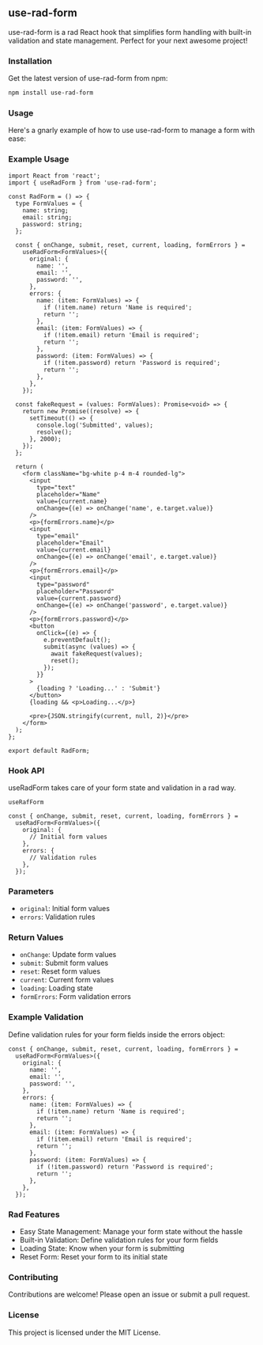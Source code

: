 ## use-rad-form

use-rad-form is a rad React hook that simplifies form handling with built-in validation and state management. Perfect for your next awesome project!

### Installation

Get the latest version of use-rad-form from npm:

```bash
npm install use-rad-form
```

### Usage

Here's a gnarly example of how to use use-rad-form to manage a form with ease:

### Example Usage

```tsx
import React from 'react';
import { useRadForm } from 'use-rad-form';

const RadForm = () => {
  type FormValues = {
    name: string;
    email: string;
    password: string;
  };

  const { onChange, submit, reset, current, loading, formErrors } =
    useRadForm<FormValues>({
      original: {
        name: '',
        email: '',
        password: '',
      },
      errors: {
        name: (item: FormValues) => {
          if (!item.name) return 'Name is required';
          return '';
        },
        email: (item: FormValues) => {
          if (!item.email) return 'Email is required';
          return '';
        },
        password: (item: FormValues) => {
          if (!item.password) return 'Password is required';
          return '';
        },
      },
    });

  const fakeRequest = (values: FormValues): Promise<void> => {
    return new Promise((resolve) => {
      setTimeout(() => {
        console.log('Submitted', values);
        resolve();
      }, 2000);
    });
  };

  return (
    <form className="bg-white p-4 m-4 rounded-lg">
      <input
        type="text"
        placeholder="Name"
        value={current.name}
        onChange={(e) => onChange('name', e.target.value)}
      />
      <p>{formErrors.name}</p>
      <input
        type="email"
        placeholder="Email"
        value={current.email}
        onChange={(e) => onChange('email', e.target.value)}
      />
      <p>{formErrors.email}</p>
      <input
        type="password"
        placeholder="Password"
        value={current.password}
        onChange={(e) => onChange('password', e.target.value)}
      />
      <p>{formErrors.password}</p>
      <button
        onClick={(e) => {
          e.preventDefault();
          submit(async (values) => {
            await fakeRequest(values);
            reset();
          });
        }}
      >
        {loading ? 'Loading...' : 'Submit'}
      </button>
      {loading && <p>Loading...</p>}

      <pre>{JSON.stringify(current, null, 2)}</pre>
    </form>
  );
};

export default RadForm;
```

### Hook API

useRadForm takes care of your form state and validation in a rad way.

`useRafForm`

```tsx
const { onChange, submit, reset, current, loading, formErrors } =
  useRadForm<FormValues>({
    original: {
      // Initial form values
    },
    errors: {
      // Validation rules
    },
  });
```

### Parameters

- `original`: Initial form values
- `errors`: Validation rules

### Return Values

- `onChange`: Update form values
- `submit`: Submit form values
- `reset`: Reset form values
- `current`: Current form values
- `loading`: Loading state
- `formErrors`: Form validation errors

### Example Validation

Define validation rules for your form fields inside the errors object:

```tsx
const { onChange, submit, reset, current, loading, formErrors } =
  useRadForm<FormValues>({
    original: {
      name: '',
      email: '',
      password: '',
    },
    errors: {
      name: (item: FormValues) => {
        if (!item.name) return 'Name is required';
        return '';
      },
      email: (item: FormValues) => {
        if (!item.email) return 'Email is required';
        return '';
      },
      password: (item: FormValues) => {
        if (!item.password) return 'Password is required';
        return '';
      },
    },
  });
```

### Rad Features

- Easy State Management: Manage your form state without the hassle
- Built-in Validation: Define validation rules for your form fields
- Loading State: Know when your form is submitting
- Reset Form: Reset your form to its initial state

### Contributing

Contributions are welcome! Please open an issue or submit a pull request.

### License

This project is licensed under the MIT License.
